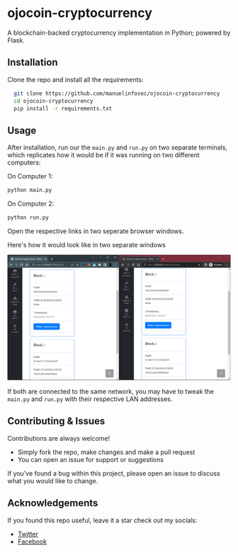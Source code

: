 
# ojocoin-cryptocurrency

A blockchain-backed cryptocurrency implementation in Python; powered by Flask.


## Installation

Clone the repo and install all the requirements:

```bash
  git clone https://github.com/manuelinfosec/ojocoin-cryptocurrency
  cd ojocoin-cryptocurrency
  pip install -r requirements.txt
```
    
## Usage

After installation, run our the `main.py` and `run.py` on two separate terminals, which replicates how it would be if it was running on two different computers:

On Computer 1:
```bash
python main.py
```

On Computer 2:
```bash
python run.py
```

Open the respective links in two seperate browser windows. 

Here's how it would look like in two separate windows

<img src="https://github.com/manuelinfosec/ojocoin-cryptocurrency/blob/main/images/screenshot.png" alt="Usage Screenshot"><br>

If both are connected to the same network, you may have to tweak the `main.py` and `run.py` with their respective LAN addresses.

## Contributing & Issues

Contributions are always welcome!
- Simply fork the repo, make changes and make a pull request
- You can open an issue for support or suggestions

If you've found a bug within this project, please open an issue to discuss what you would like to change.



## Acknowledgements
If you found this repo useful, leave it a star check out my socials:
 - [Twitter](https://twitter.com/manuelinfosec)
 - [Facebook](https://facebook.com/manuelinfosec)
